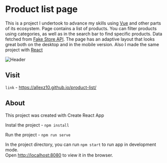 

# Product list page

This is a project I undertook to advance my skills using [Vue](https://reactjs.org/) and other parts of its ecosystem. 
Page  contains a list of products. You can filter products using categories, as well as in the search bar to find specific products. Data fetched from [Fake Store API](https://fakestoreapi.com/). The page has an adaptive layout that looks great both on the desktop and in the mobile version.
Also I made the same project with [React](https://github.com/allexz10/product-list)

![Header](https://github.com/allexz10/allexz10/blob/main/assets/product-list.gif)

## Visit

`link` -  https://allexz10.github.io/product-list/

## About

This project was created with Create React App

Instal the project - `npm install`

Run the project - `npm run serve`

In the project directory, you can run `npm start` to run app in development mode.<br>
Open [http://localhost:8080](http://localhost:8080) to view it in the browser.
